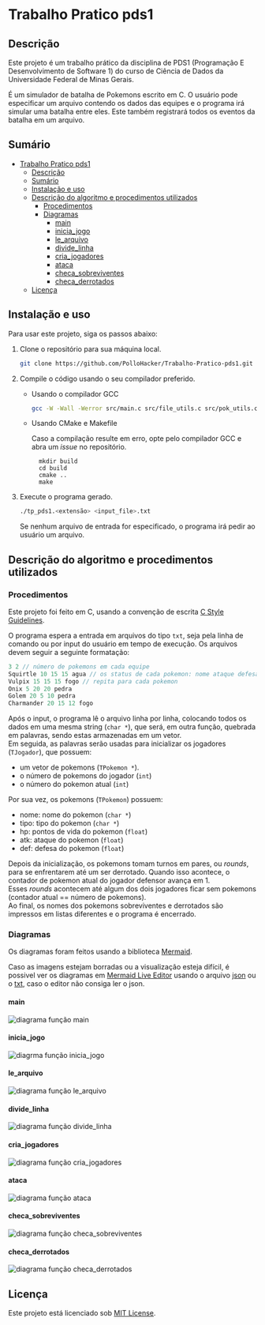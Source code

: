 # Trabalho Pratico pds1

## Descrição

Este projeto é um trabalho prático da disciplina de PDS1 (Programação E Desenvolvimento de Software 1) do curso de Ciência de Dados da Universidade Federal de Minas Gerais.

É um simulador de batalha de Pokemons escrito em C. O usuário pode especificar um arquivo contendo os dados das equipes e o programa irá simular uma batalha entre eles. Este também registrará todos os eventos da batalha em um arquivo.

## Sumário

- [Trabalho Pratico pds1](#trabalho-pratico-pds1)
  - [Descrição](#descrição)
  - [Sumário](#sumário)
  - [Instalação e uso](#instalação-e-uso)
  - [Descrição do algoritmo e procedimentos utilizados](#descrição-do-algoritmo-e-procedimentos-utilizados)
    - [Procedimentos](#procedimentos)
    - [Diagramas](#diagramas)
      - [main](#main)
      - [inicia\_jogo](#inicia_jogo)
      - [le\_arquivo](#le_arquivo)
      - [divide\_linha](#divide_linha)
      - [cria\_jogadores](#cria_jogadores)
      - [ataca](#ataca)
      - [checa\_sobreviventes](#checa_sobreviventes)
      - [checa\_derrotados](#checa_derrotados)
  - [Licença](#licença)

## Instalação e uso

Para usar este projeto, siga os passos abaixo:

1. Clone o repositório para sua máquina local.

    ```bash
    git clone https://github.com/PolloHacker/Trabalho-Pratico-pds1.git
    ```

2. Compile o código usando o seu compilador preferido.

    - Usando o compilador GCC

        ```bash
        gcc -W -Wall -Werror src/main.c src/file_utils.c src/pok_utils.c -Iinclude -o tp_pds1
        ```

    - Usando CMake e Makefile

        Caso a compilação resulte em erro, opte pelo compilador GCC e abra um *issue* no repositório.

            mkdir build 
            cd build
            cmake ..
            make
            

3. Execute o programa gerado.

    ```bash
    ./tp_pds1.<extensão> <input_file>.txt
    ```

    Se nenhum arquivo de entrada for especificado, o programa irá pedir ao usuário um arquivo.  

## Descrição do algoritmo e procedimentos utilizados

### Procedimentos

Este projeto foi feito em C, usando a convenção de escrita [C Style Guidelines](https://www.cs.umd.edu/~nelson/classes/resources/cstyleguide/).

O programa espera a entrada em arquivos do tipo `txt`, seja pela linha de comando ou por input do usuário em tempo de execução. Os arquivos devem seguir a seguinte formatação:

```C
3 2 // número de pokemons em cada equipe
Squirtle 10 15 15 agua // os status de cada pokemon: nome ataque defesa tipo
Vulpix 15 15 15 fogo // repita para cada pokemon
Onix 5 20 20 pedra
Golem 20 5 10 pedra
Charmander 20 15 12 fogo
```

Após o input, o programa lê o arquivo linha por linha, colocando todos os dados em uma mesma string (`char *`), que será, em outra função, quebrada em palavras, sendo estas armazenadas em um vetor.  
Em seguida, as palavras serão usadas para inicializar os jogadores (`TJogador`), que possuem:

- um vetor de pokemons (`TPokemon *`).
- o número de pokemons do jogador (`int`)
- o número do pokemon atual (`int`)

Por sua vez, os pokemons (`TPokemon`) possuem:

- nome: nome do pokemon (`char *`)
- tipo: tipo do pokemon (`char *`)
- hp: pontos de vida do pokemon (`float`)
- atk: ataque do pokemon (`float`)
- def: defesa do pokemon (`float`)

Depois da inicialização, os pokemons tomam turnos em pares, ou *rounds*, para se enfrentarem até um ser derrotado. Quando isso acontece, o contador de pokemon atual do jogador defensor avança em 1.  
Esses *rounds* acontecem até algum dos dois jogadores ficar sem pokemons (contador atual == número de pokemons).  
Ao final, os nomes dos pokemons sobreviventes e derrotados são impressos em listas diferentes e o programa é encerrado.

### Diagramas

Os diagramas foram feitos usando a biblioteca [Mermaid](https://mermaid.js.org/).

Caso as imagens estejam borradas ou a visualização esteja difícil, é possivel ver os diagramas em [Mermaid Live Editor](https://mermaid.live/edit) usando o arquivo [json](diagramas-mermaid.json) ou o [txt](diagramas-mermaid-code.txt), caso o editor não consiga ler o json.

#### main

![diagrama função main](imgs/main.png)

#### inicia_jogo

![diagrma função inicia_jogo](imgs/inicia_jogo.png)

#### le_arquivo

![diagrama função le_arquivo](imgs/le_arquivo.png)

#### divide_linha

![diagrama função divide_linha](imgs/divide_linha.png)

#### cria_jogadores

![diagrama função cria_jogadores](imgs/cria_jogadores.png)


#### ataca

![diagrama função ataca](imgs/ataca.png)

#### checa_sobreviventes

![diagrama função checa_sobreviventes](imgs/checa_sobreviventes.png)

#### checa_derrotados

![diagrama função checa_derrotados](imgs/checa_derrotados.png)

## Licença

Este projeto está licenciado sob [MIT License](LICENSE).
